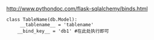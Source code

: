 http://www.pythondoc.com/flask-sqlalchemy/binds.html

```
class TableName(db.Model):
     __tablename__ = 'tablename'
    __bind_key__ = 'db1' #在此处执行即可
```